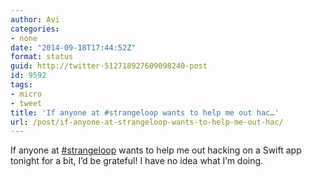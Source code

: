 ```yaml
---
author: Avi
categories:
- none
date: "2014-09-18T17:44:52Z"
format: status
guid: http://twitter-512718927609098240-post
id: 9592
tags:
- micro
- tweet
title: 'If anyone at #strangeloop wants to help me out hac…'
url: /post/if-anyone-at-strangeloop-wants-to-help-me-out-hac/
---
```

If anyone at [#strangeloop](http://twitter.com/search?q=%23strangeloop) wants to help me out hacking on a Swift app tonight for a bit, I’d be grateful! I have no idea what I’m doing.